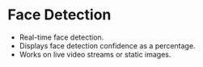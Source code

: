 # Face Detection
- Real-time face detection.
- Displays face detection confidence as a percentage.
- Works on live video streams or static images.
